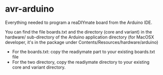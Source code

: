 avr-arduino
===========

Everything needed to program a reaDIYmate board from the Arduino IDE.

You can find the file boards.txt and the directory (core and variant) in the hardware/ sub-directory of the Arduino application directory (for MacOSX developer, it's in the package under Contents/Resources/hardware/arduino)

* For the boards.txt:  copy the readiymate part to your existing boards.txt file
* For the two directory, copy the readiymate directory to your existing core and variant directory.
